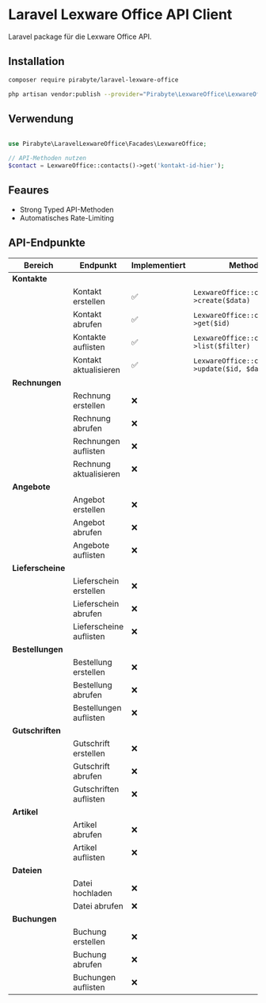 # Laravel Lexware Office API Client

Laravel package für die Lexware Office API.

## Installation

```bash
composer require pirabyte/laravel-lexware-office
```

```bash
php artisan vendor:publish --provider="Pirabyte\LexwareOffice\LexwareOfficeServiceProvider" --tag="config"
```

## Verwendung

```php

use Pirabyte\LaravelLexwareOffice\Facades\LexwareOffice;

// API-Methoden nutzen
$contact = LexwareOffice::contacts()->get('kontakt-id-hier');

```

## Feaures

- Strong Typed API-Methoden
- Automatisches Rate-Limiting

## API-Endpunkte

| Bereich | Endpunkt | Implementiert | Methode |
|---------|----------|--------------|---------|
| **Kontakte** |  |  |  |
|  | Kontakt erstellen | ✅ | `LexwareOffice::contacts()->create($data)` |
|  | Kontakt abrufen | ✅ | `LexwareOffice::contacts()->get($id)` |
|  | Kontakte auflisten | ✅ | `LexwareOffice::contacts()->list($filter)` |
|  | Kontakt aktualisieren | ✅ | `LexwareOffice::contacts()->update($id, $data)` |
| **Rechnungen** |  |  |  |
|  | Rechnung erstellen | ❌ |  |
|  | Rechnung abrufen | ❌ |  |
|  | Rechnungen auflisten | ❌ |  |
|  | Rechnung aktualisieren | ❌ |  |
| **Angebote** |  |  |  |
|  | Angebot erstellen | ❌ |  |
|  | Angebot abrufen | ❌ |  |
|  | Angebote auflisten | ❌ |  |
| **Lieferscheine** |  |  |  |
|  | Lieferschein erstellen | ❌ |  |
|  | Lieferschein abrufen | ❌ |  |
|  | Lieferscheine auflisten | ❌ |  |
| **Bestellungen** |  |  |  |
|  | Bestellung erstellen | ❌ |  |
|  | Bestellung abrufen | ❌ |  |
|  | Bestellungen auflisten | ❌ |  |
| **Gutschriften** |  |  |  |
|  | Gutschrift erstellen | ❌ |  |
|  | Gutschrift abrufen | ❌ |  |
|  | Gutschriften auflisten | ❌ |  |
| **Artikel** |  |  |  |
|  | Artikel abrufen | ❌ |  |
|  | Artikel auflisten | ❌ |  |
| **Dateien** |  |  |  |
|  | Datei hochladen | ❌ |  |
|  | Datei abrufen | ❌ |  |
| **Buchungen** |  |  |  |
|  | Buchung erstellen | ❌ |  |
|  | Buchung abrufen | ❌ |  |
|  | Buchungen auflisten | ❌ |  |